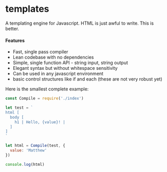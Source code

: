 # templates

A templating engine for Javascript. HTML is just awful to write. This is better.
#### Features
- Fast, single pass compiler
- Lean codebase with no dependencies
- Simple, single function API - string input, string output
- Elegant syntax but without whitespace sensitivity
- Can be used in any javascript environment
- basic control structures like if and each (these are not very robust yet)

Here is the smallest complete example:

```javascript
const Compile = require('./index')

let test = `
html [
  body [
    h1 | Hello, {value}! |
  ]
]
`

let html = Compile(test, {
  value: 'Matthew'
})

console.log(html)
```